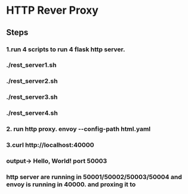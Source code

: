 # HTTP Rever Proxy
## Steps
### 1.run 4 scripts to run 4 flask http server. 
### ./rest_server1.sh 
### ./rest_server2.sh 
### ./rest_server3.sh 
### ./rest_server4.sh
### 2. run http proxy. envoy --config-path html.yaml 
### 3.curl http://localhost:40000
### output-> Hello, World! port 50003 
### http server are running in 50001/50002/50003/50004 and envoy is running in 40000. and proxing it to
